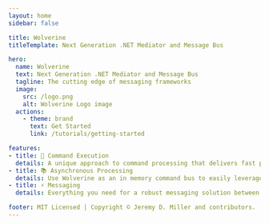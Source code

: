 ```yaml
---
layout: home
sidebar: false

title: Wolverine
titleTemplate: Next Generation .NET Mediator and Message Bus

hero:
  name: Wolverine
  text: Next Generation .NET Mediator and Message Bus
  tagline: The cutting edge of messaging frameworks
  image:
    src: /logo.png
    alt: Wolverine Logo image
  actions:
    - theme: brand
      text: Get Started
      link: /tutorials/getting-started

features:
- title: 💪 Command Execution
  details: A unique approach to command processing that delivers fast performance & provides an effective middleware strategy whilst keeping out of the way of your application code
- title: 📚 Asynchronous Processing
  details: Use Wolverine as an in memory command bus to easily leverage asynchronous and parallel processing within a single or multiple processes
- title: ⚡️ Messaging
  details: Everything you need for a robust messaging solution between services including support for many popular transports, message failure policies, and persistent inbox/outbox messaging

footer: MIT Licensed | Copyright © Jeremy D. Miller and contributors.
---
```


